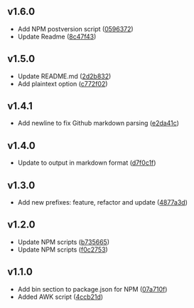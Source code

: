 
## v1.6.0
- Add NPM postversion script ([0596372](https://github.com/ianhenderson/simple-git-changelog/commit/0596372f4ff82fa5de12f981de9e0c68d3c2e082))
- Update Readme ([8c47f43](https://github.com/ianhenderson/simple-git-changelog/commit/8c47f43d8f29e452c49cf8671a02b595cc551e59))

## v1.5.0
- Update README.md ([2d2b832](https://github.com/ianhenderson/simple-git-changelog/commit/2d2b8327c6716d4f22b7cf81164999b55581d060))
- Add plaintext option ([c772f02](https://github.com/ianhenderson/simple-git-changelog/commit/c772f020582a5849466446e88b782491450b8794))

## v1.4.1
- Add newline to fix Github markdown parsing ([e2da41c](https://github.com/ianhenderson/simple-git-changelog/commit/e2da41c24de53195194b8e0da312b134835951e5))

## v1.4.0
- Update to output in markdown format ([d7f0c1f](https://github.com/ianhenderson/simple-git-changelog/commit/d7f0c1f819f5892e124041ecbe535500e773da0d))

## v1.3.0
- Add new prefixes: feature, refactor and update ([4877a3d](https://github.com/ianhenderson/simple-git-changelog/commit/4877a3d516f1d1580a0d3912b0178be777ccad7f))

## v1.2.0
- Update NPM scripts ([b735665](https://github.com/ianhenderson/simple-git-changelog/commit/b7356652b35294dd4f966c737dd41ece333cc6cd))
- Update NPM scripts ([f0c2753](https://github.com/ianhenderson/simple-git-changelog/commit/f0c275342f5734d5b297fcb342c5df1904536abc))

## v1.1.0
- Add bin section to package.json for NPM ([07a710f](https://github.com/ianhenderson/simple-git-changelog/commit/07a710f7a056c695c141d8845329ca4ccf62fc6e))
- Added AWK script ([4ccb21d](https://github.com/ianhenderson/simple-git-changelog/commit/4ccb21d97a017eb34ff01b6e09f1d843e7336050))
